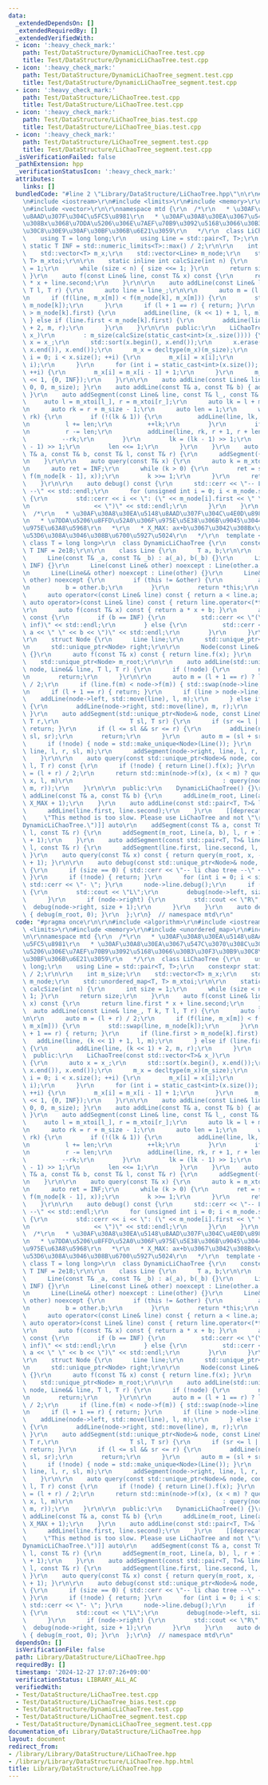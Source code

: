 ```yaml
---
data:
  _extendedDependsOn: []
  _extendedRequiredBy: []
  _extendedVerifiedWith:
  - icon: ':heavy_check_mark:'
    path: Test/DataStructure/DynamicLiChaoTree.test.cpp
    title: Test/DataStructure/DynamicLiChaoTree.test.cpp
  - icon: ':heavy_check_mark:'
    path: Test/DataStructure/DynamicLiChaoTree_segment.test.cpp
    title: Test/DataStructure/DynamicLiChaoTree_segment.test.cpp
  - icon: ':heavy_check_mark:'
    path: Test/DataStructure/LiChaoTree.test.cpp
    title: Test/DataStructure/LiChaoTree.test.cpp
  - icon: ':heavy_check_mark:'
    path: Test/DataStructure/LiChaoTree_bias.test.cpp
    title: Test/DataStructure/LiChaoTree_bias.test.cpp
  - icon: ':heavy_check_mark:'
    path: Test/DataStructure/LiChaoTree_segment.test.cpp
    title: Test/DataStructure/LiChaoTree_segment.test.cpp
  _isVerificationFailed: false
  _pathExtension: hpp
  _verificationStatusIcon: ':heavy_check_mark:'
  attributes:
    links: []
  bundledCode: "#line 2 \"Library/DataStructure/LiChaoTree.hpp\"\n\r\n#include <algorithm>\r\
    \n#include <iostream>\r\n#include <limits>\r\n#include <memory>\r\n#include <unordered_map>\r\
    \n#include <vector>\r\n\r\nnamespace mtd {\r\n  /*\r\n   * \u30AF\u30A8\u30EA\u5148\
    \u8AAD\u307F\u304C\u5FC5\u8981\r\n   * \u30AF\u30A8\u30EA\u3067\u547C\u3070\u308C\
    \u308Bx\u3068\u7DDA\u5206\u306E\u7AEF\u70B9\u3092\u5168\u3066\u30B3\u30F3\u30B9\
    \u30C8\u30E9\u30AF\u30BF\u306B\u6E21\u3059\r\n   */\r\n  class LiChaoTree {\r\n\
    \    using T = long long;\r\n    using Line = std::pair<T, T>;\r\n    constexpr\
    \ static T INF = std::numeric_limits<T>::max() / 2;\r\n\r\n    int m_size;\r\n\
    \    std::vector<T> m_x;\r\n    std::vector<Line> m_node;\r\n    std::unordered_map<T,\
    \ T> m_xtoi;\r\n\r\n    static inline int calcSize(int n) {\r\n      int size\
    \ = 1;\r\n      while (size < n) { size <<= 1; }\r\n      return size;\r\n   \
    \ }\r\n    auto f(const Line& line, const T& x) const {\r\n      return line.first\
    \ * x + line.second;\r\n    }\r\n\r\n    auto addLine(const Line& line_, T k,\
    \ T l, T r) {\r\n      auto line = line_;\r\n\r\n      auto m = (l + r) / 2;\r\
    \n      if (f(line, m_x[m]) < f(m_node[k], m_x[m])) {\r\n        std::swap(line,\
    \ m_node[k]);\r\n      }\r\n      if (l + 1 == r) { return; }\r\n      if (line.first\
    \ > m_node[k].first) {\r\n        addLine(line, (k << 1) + 1, l, m);\r\n     \
    \ } else if (line.first < m_node[k].first) {\r\n        addLine(line, (k << 1)\
    \ + 2, m, r);\r\n      }\r\n    }\r\n\r\n  public:\r\n    LiChaoTree(const std::vector<T>&\
    \ x_)\r\n        : m_size(calcSize(static_cast<int>(x_.size()))) {\r\n      auto\
    \ x = x_;\r\n      std::sort(x.begin(), x.end());\r\n      x.erase(std::unique(x.begin(),\
    \ x.end()), x.end());\r\n      m_x = decltype(m_x)(m_size);\r\n      for (size_t\
    \ i = 0; i < x.size(); ++i) {\r\n        m_x[i] = x[i];\r\n        m_xtoi.emplace(x[i],\
    \ i);\r\n      }\r\n      for (int i = static_cast<int>(x.size()); i < m_size;\
    \ ++i) {\r\n        m_x[i] = m_x[i - 1] + 1;\r\n      }\r\n      m_node = decltype(m_node)(m_size\
    \ << 1, {0, INF});\r\n    }\r\n\r\n    auto addLine(const Line& line) { addLine(line,\
    \ 0, 0, m_size); }\r\n    auto addLine(const T& a, const T& b) { addLine({a, b});\
    \ }\r\n    auto addSegment(const Line& line, const T& l_, const T& r_) {\r\n \
    \     auto l = m_xtoi[l_], r = m_xtoi[r_];\r\n      auto lk = l + m_size - 1;\r\
    \n      auto rk = r + m_size - 1;\r\n      auto len = 1;\r\n      while (lk <=\
    \ rk) {\r\n        if (!(lk & 1)) {\r\n          addLine(line, lk, l, l + len);\r\
    \n          l += len;\r\n          ++lk;\r\n        }\r\n        if (rk & 1) {\r\
    \n          r -= len;\r\n          addLine(line, rk, r + 1, r + len + 1);\r\n\
    \          --rk;\r\n        }\r\n        lk = (lk - 1) >> 1;\r\n        rk = (rk\
    \ - 1) >> 1;\r\n        len <<= 1;\r\n      }\r\n    }\r\n    auto addSegment(const\
    \ T& a, const T& b, const T& l, const T& r) {\r\n      addSegment({a, b}, l, r);\r\
    \n    }\r\n\r\n    auto query(const T& x) {\r\n      auto k = m_xtoi[x] + m_size;\r\
    \n      auto ret = INF;\r\n      while (k > 0) {\r\n        ret = std::min(ret,\
    \ f(m_node[k - 1], x));\r\n        k >>= 1;\r\n      }\r\n      return ret;\r\n\
    \    }\r\n\r\n    auto debug() const {\r\n      std::cerr << \"-- Li Chao Tree\
    \ --\" << std::endl;\r\n      for (unsigned int i = 0; i < m_node.size(); ++i)\
    \ {\r\n        std::cerr << i << \": (\" << m_node[i].first << \" \" << m_node[i].second\r\
    \n                  << \")\" << std::endl;\r\n      }\r\n    }\r\n  };\r\n\r\n\
    \  /*\r\n   * \u30AF\u30A8\u30EA\u5148\u8AAD\u307F\u304C\u4E0D\u8981\u306ALiChaoTree\r\
    \n   * \u7DDA\u5206\u8FFD\u52A0\u306F\u975E\u5E38\u306B\u9045\u3044\u305F\u3081\
    \u975E\u63A8\u5968\r\n   *\r\n   * X_MAX: ax+b\u3067\u3042\u308Bx\u3068\u3057\u3066\
    \u53D6\u308A\u3046\u308B\u6700\u5927\u5024\r\n   */\r\n  template <long long X_MAX,\
    \ class T = long long>\r\n  class DynamicLiChaoTree {\r\n    constexpr static\
    \ T INF = 2e18;\r\n\r\n    class Line {\r\n      T a, b;\r\n\r\n    public:\r\n\
    \      Line(const T& _a, const T& _b) : a(_a), b(_b) {}\r\n      Line() : Line(0,\
    \ INF) {}\r\n      Line(const Line& other) noexcept : Line(other.a, other.b) {}\r\
    \n      Line(Line&& other) noexcept : Line(other) {}\r\n      Line& operator=(Line&&\
    \ other) noexcept {\r\n        if (this != &other) {\r\n          a = other.a;\r\
    \n          b = other.b;\r\n        }\r\n        return *this;\r\n      }\r\n\
    \      auto operator<(const Line& line) const { return a < line.a; }\r\n     \
    \ auto operator>(const Line& line) const { return line.operator<(*this); }\r\n\
    \r\n      auto f(const T& x) const { return a * x + b; }\r\n      auto debug()\
    \ const {\r\n        if (b == INF) {\r\n          std::cerr << \"(\" << a << \"\
    \ inf)\" << std::endl;\r\n        } else {\r\n          std::cerr << \"(\" <<\
    \ a << \" \" << b << \")\" << std::endl;\r\n        }\r\n      }\r\n    };\r\n\
    \r\n    struct Node {\r\n      Line line;\r\n      std::unique_ptr<Node> left;\r\
    \n      std::unique_ptr<Node> right;\r\n\r\n      Node(const Line& _line) : line(_line)\
    \ {}\r\n      auto f(const T& x) const { return line.f(x); }\r\n    };\r\n\r\n\
    \    std::unique_ptr<Node> m_root;\r\n\r\n    auto addLine(std::unique_ptr<Node>&\
    \ node, Line&& line, T l, T r) {\r\n      if (!node) {\r\n        node = std::make_unique<Node>(line);\r\
    \n        return;\r\n      }\r\n\r\n      auto m = (l + 1 == r) ? l : (l + r)\
    \ / 2;\r\n      if (line.f(m) < node->f(m)) { std::swap(node->line, line); }\r\
    \n      if (l + 1 == r) { return; }\r\n      if (line > node->line) {\r\n    \
    \    addLine(node->left, std::move(line), l, m);\r\n      } else if (line < node->line)\
    \ {\r\n        addLine(node->right, std::move(line), m, r);\r\n      }\r\n   \
    \ }\r\n    auto addSegment(std::unique_ptr<Node>& node, const Line& line, T l,\
    \ T r,\r\n                    T sl, T sr) {\r\n      if (sr <= l || r <= sl) {\
    \ return; }\r\n      if (l <= sl && sr <= r) {\r\n        addLine(node, Line(line),\
    \ sl, sr);\r\n        return;\r\n      }\r\n      auto m = (sl + sr) / 2;\r\n\
    \      if (!node) { node = std::make_unique<Node>(Line()); }\r\n      addSegment(node->left,\
    \ line, l, r, sl, m);\r\n      addSegment(node->right, line, l, r, m, sr);\r\n\
    \    }\r\n\r\n    auto query(const std::unique_ptr<Node>& node, const T& x, T\
    \ l, T r) const {\r\n      if (!node) { return Line().f(x); }\r\n      auto m\
    \ = (l + r) / 2;\r\n      return std::min(node->f(x), (x < m) ? query(node->left,\
    \ x, l, m)\r\n                                          : query(node->right, x,\
    \ m, r));\r\n    }\r\n\r\n  public:\r\n    DynamicLiChaoTree() {}\r\n\r\n    auto\
    \ addLine(const T& a, const T& b) {\r\n      addLine(m_root, Line(a, b), -X_MAX,\
    \ X_MAX + 1);\r\n    }\r\n    auto addLine(const std::pair<T, T>& line) {\r\n\
    \      addLine(line.first, line.second);\r\n    }\r\n    [[deprecated(\r\n   \
    \     \"This method is too slow. Please use LiChaoTree and not \"\r\n        \"\
    DynamicLiChaoTree.\")]] auto\r\n    addSegment(const T& a, const T& b, const T&\
    \ l, const T& r) {\r\n      addSegment(m_root, Line(a, b), l, r + 1, -X_MAX, X_MAX\
    \ + 1);\r\n    }\r\n    auto addSegment(const std::pair<T, T>& line, const T&\
    \ l, const T& r) {\r\n      addSegment(line.first, line.second, l, r);\r\n   \
    \ }\r\n    auto query(const T& x) const { return query(m_root, x, -X_MAX, X_MAX\
    \ + 1); }\r\n\r\n    auto debug(const std::unique_ptr<Node>& node, int size) const\
    \ {\r\n      if (size == 0) { std::cerr << \"-- li chao tree --\" << std::endl;\
    \ }\r\n      if (!node) { return; }\r\n      for (int i = 0; i < size; ++i) {\
    \ std::cerr << \"- \"; }\r\n      node->line.debug();\r\n      if (node->left)\
    \ {\r\n        std::cout << \"L\";\r\n        debug(node->left, size + 1);\r\n\
    \      }\r\n      if (node->right) {\r\n        std::cout << \"R\";\r\n      \
    \  debug(node->right, size + 1);\r\n      }\r\n    }\r\n    auto debug() const\
    \ { debug(m_root, 0); }\r\n  };\r\n}  // namespace mtd\r\n"
  code: "#pragma once\r\n\r\n#include <algorithm>\r\n#include <iostream>\r\n#include\
    \ <limits>\r\n#include <memory>\r\n#include <unordered_map>\r\n#include <vector>\r\
    \n\r\nnamespace mtd {\r\n  /*\r\n   * \u30AF\u30A8\u30EA\u5148\u8AAD\u307F\u304C\
    \u5FC5\u8981\r\n   * \u30AF\u30A8\u30EA\u3067\u547C\u3070\u308C\u308Bx\u3068\u7DDA\
    \u5206\u306E\u7AEF\u70B9\u3092\u5168\u3066\u30B3\u30F3\u30B9\u30C8\u30E9\u30AF\
    \u30BF\u306B\u6E21\u3059\r\n   */\r\n  class LiChaoTree {\r\n    using T = long\
    \ long;\r\n    using Line = std::pair<T, T>;\r\n    constexpr static T INF = std::numeric_limits<T>::max()\
    \ / 2;\r\n\r\n    int m_size;\r\n    std::vector<T> m_x;\r\n    std::vector<Line>\
    \ m_node;\r\n    std::unordered_map<T, T> m_xtoi;\r\n\r\n    static inline int\
    \ calcSize(int n) {\r\n      int size = 1;\r\n      while (size < n) { size <<=\
    \ 1; }\r\n      return size;\r\n    }\r\n    auto f(const Line& line, const T&\
    \ x) const {\r\n      return line.first * x + line.second;\r\n    }\r\n\r\n  \
    \  auto addLine(const Line& line_, T k, T l, T r) {\r\n      auto line = line_;\r\
    \n\r\n      auto m = (l + r) / 2;\r\n      if (f(line, m_x[m]) < f(m_node[k],\
    \ m_x[m])) {\r\n        std::swap(line, m_node[k]);\r\n      }\r\n      if (l\
    \ + 1 == r) { return; }\r\n      if (line.first > m_node[k].first) {\r\n     \
    \   addLine(line, (k << 1) + 1, l, m);\r\n      } else if (line.first < m_node[k].first)\
    \ {\r\n        addLine(line, (k << 1) + 2, m, r);\r\n      }\r\n    }\r\n\r\n\
    \  public:\r\n    LiChaoTree(const std::vector<T>& x_)\r\n        : m_size(calcSize(static_cast<int>(x_.size())))\
    \ {\r\n      auto x = x_;\r\n      std::sort(x.begin(), x.end());\r\n      x.erase(std::unique(x.begin(),\
    \ x.end()), x.end());\r\n      m_x = decltype(m_x)(m_size);\r\n      for (size_t\
    \ i = 0; i < x.size(); ++i) {\r\n        m_x[i] = x[i];\r\n        m_xtoi.emplace(x[i],\
    \ i);\r\n      }\r\n      for (int i = static_cast<int>(x.size()); i < m_size;\
    \ ++i) {\r\n        m_x[i] = m_x[i - 1] + 1;\r\n      }\r\n      m_node = decltype(m_node)(m_size\
    \ << 1, {0, INF});\r\n    }\r\n\r\n    auto addLine(const Line& line) { addLine(line,\
    \ 0, 0, m_size); }\r\n    auto addLine(const T& a, const T& b) { addLine({a, b});\
    \ }\r\n    auto addSegment(const Line& line, const T& l_, const T& r_) {\r\n \
    \     auto l = m_xtoi[l_], r = m_xtoi[r_];\r\n      auto lk = l + m_size - 1;\r\
    \n      auto rk = r + m_size - 1;\r\n      auto len = 1;\r\n      while (lk <=\
    \ rk) {\r\n        if (!(lk & 1)) {\r\n          addLine(line, lk, l, l + len);\r\
    \n          l += len;\r\n          ++lk;\r\n        }\r\n        if (rk & 1) {\r\
    \n          r -= len;\r\n          addLine(line, rk, r + 1, r + len + 1);\r\n\
    \          --rk;\r\n        }\r\n        lk = (lk - 1) >> 1;\r\n        rk = (rk\
    \ - 1) >> 1;\r\n        len <<= 1;\r\n      }\r\n    }\r\n    auto addSegment(const\
    \ T& a, const T& b, const T& l, const T& r) {\r\n      addSegment({a, b}, l, r);\r\
    \n    }\r\n\r\n    auto query(const T& x) {\r\n      auto k = m_xtoi[x] + m_size;\r\
    \n      auto ret = INF;\r\n      while (k > 0) {\r\n        ret = std::min(ret,\
    \ f(m_node[k - 1], x));\r\n        k >>= 1;\r\n      }\r\n      return ret;\r\n\
    \    }\r\n\r\n    auto debug() const {\r\n      std::cerr << \"-- Li Chao Tree\
    \ --\" << std::endl;\r\n      for (unsigned int i = 0; i < m_node.size(); ++i)\
    \ {\r\n        std::cerr << i << \": (\" << m_node[i].first << \" \" << m_node[i].second\r\
    \n                  << \")\" << std::endl;\r\n      }\r\n    }\r\n  };\r\n\r\n\
    \  /*\r\n   * \u30AF\u30A8\u30EA\u5148\u8AAD\u307F\u304C\u4E0D\u8981\u306ALiChaoTree\r\
    \n   * \u7DDA\u5206\u8FFD\u52A0\u306F\u975E\u5E38\u306B\u9045\u3044\u305F\u3081\
    \u975E\u63A8\u5968\r\n   *\r\n   * X_MAX: ax+b\u3067\u3042\u308Bx\u3068\u3057\u3066\
    \u53D6\u308A\u3046\u308B\u6700\u5927\u5024\r\n   */\r\n  template <long long X_MAX,\
    \ class T = long long>\r\n  class DynamicLiChaoTree {\r\n    constexpr static\
    \ T INF = 2e18;\r\n\r\n    class Line {\r\n      T a, b;\r\n\r\n    public:\r\n\
    \      Line(const T& _a, const T& _b) : a(_a), b(_b) {}\r\n      Line() : Line(0,\
    \ INF) {}\r\n      Line(const Line& other) noexcept : Line(other.a, other.b) {}\r\
    \n      Line(Line&& other) noexcept : Line(other) {}\r\n      Line& operator=(Line&&\
    \ other) noexcept {\r\n        if (this != &other) {\r\n          a = other.a;\r\
    \n          b = other.b;\r\n        }\r\n        return *this;\r\n      }\r\n\
    \      auto operator<(const Line& line) const { return a < line.a; }\r\n     \
    \ auto operator>(const Line& line) const { return line.operator<(*this); }\r\n\
    \r\n      auto f(const T& x) const { return a * x + b; }\r\n      auto debug()\
    \ const {\r\n        if (b == INF) {\r\n          std::cerr << \"(\" << a << \"\
    \ inf)\" << std::endl;\r\n        } else {\r\n          std::cerr << \"(\" <<\
    \ a << \" \" << b << \")\" << std::endl;\r\n        }\r\n      }\r\n    };\r\n\
    \r\n    struct Node {\r\n      Line line;\r\n      std::unique_ptr<Node> left;\r\
    \n      std::unique_ptr<Node> right;\r\n\r\n      Node(const Line& _line) : line(_line)\
    \ {}\r\n      auto f(const T& x) const { return line.f(x); }\r\n    };\r\n\r\n\
    \    std::unique_ptr<Node> m_root;\r\n\r\n    auto addLine(std::unique_ptr<Node>&\
    \ node, Line&& line, T l, T r) {\r\n      if (!node) {\r\n        node = std::make_unique<Node>(line);\r\
    \n        return;\r\n      }\r\n\r\n      auto m = (l + 1 == r) ? l : (l + r)\
    \ / 2;\r\n      if (line.f(m) < node->f(m)) { std::swap(node->line, line); }\r\
    \n      if (l + 1 == r) { return; }\r\n      if (line > node->line) {\r\n    \
    \    addLine(node->left, std::move(line), l, m);\r\n      } else if (line < node->line)\
    \ {\r\n        addLine(node->right, std::move(line), m, r);\r\n      }\r\n   \
    \ }\r\n    auto addSegment(std::unique_ptr<Node>& node, const Line& line, T l,\
    \ T r,\r\n                    T sl, T sr) {\r\n      if (sr <= l || r <= sl) {\
    \ return; }\r\n      if (l <= sl && sr <= r) {\r\n        addLine(node, Line(line),\
    \ sl, sr);\r\n        return;\r\n      }\r\n      auto m = (sl + sr) / 2;\r\n\
    \      if (!node) { node = std::make_unique<Node>(Line()); }\r\n      addSegment(node->left,\
    \ line, l, r, sl, m);\r\n      addSegment(node->right, line, l, r, m, sr);\r\n\
    \    }\r\n\r\n    auto query(const std::unique_ptr<Node>& node, const T& x, T\
    \ l, T r) const {\r\n      if (!node) { return Line().f(x); }\r\n      auto m\
    \ = (l + r) / 2;\r\n      return std::min(node->f(x), (x < m) ? query(node->left,\
    \ x, l, m)\r\n                                          : query(node->right, x,\
    \ m, r));\r\n    }\r\n\r\n  public:\r\n    DynamicLiChaoTree() {}\r\n\r\n    auto\
    \ addLine(const T& a, const T& b) {\r\n      addLine(m_root, Line(a, b), -X_MAX,\
    \ X_MAX + 1);\r\n    }\r\n    auto addLine(const std::pair<T, T>& line) {\r\n\
    \      addLine(line.first, line.second);\r\n    }\r\n    [[deprecated(\r\n   \
    \     \"This method is too slow. Please use LiChaoTree and not \"\r\n        \"\
    DynamicLiChaoTree.\")]] auto\r\n    addSegment(const T& a, const T& b, const T&\
    \ l, const T& r) {\r\n      addSegment(m_root, Line(a, b), l, r + 1, -X_MAX, X_MAX\
    \ + 1);\r\n    }\r\n    auto addSegment(const std::pair<T, T>& line, const T&\
    \ l, const T& r) {\r\n      addSegment(line.first, line.second, l, r);\r\n   \
    \ }\r\n    auto query(const T& x) const { return query(m_root, x, -X_MAX, X_MAX\
    \ + 1); }\r\n\r\n    auto debug(const std::unique_ptr<Node>& node, int size) const\
    \ {\r\n      if (size == 0) { std::cerr << \"-- li chao tree --\" << std::endl;\
    \ }\r\n      if (!node) { return; }\r\n      for (int i = 0; i < size; ++i) {\
    \ std::cerr << \"- \"; }\r\n      node->line.debug();\r\n      if (node->left)\
    \ {\r\n        std::cout << \"L\";\r\n        debug(node->left, size + 1);\r\n\
    \      }\r\n      if (node->right) {\r\n        std::cout << \"R\";\r\n      \
    \  debug(node->right, size + 1);\r\n      }\r\n    }\r\n    auto debug() const\
    \ { debug(m_root, 0); }\r\n  };\r\n}  // namespace mtd\r\n"
  dependsOn: []
  isVerificationFile: false
  path: Library/DataStructure/LiChaoTree.hpp
  requiredBy: []
  timestamp: '2024-12-27 17:07:26+09:00'
  verificationStatus: LIBRARY_ALL_AC
  verifiedWith:
  - Test/DataStructure/LiChaoTree.test.cpp
  - Test/DataStructure/LiChaoTree_bias.test.cpp
  - Test/DataStructure/DynamicLiChaoTree.test.cpp
  - Test/DataStructure/LiChaoTree_segment.test.cpp
  - Test/DataStructure/DynamicLiChaoTree_segment.test.cpp
documentation_of: Library/DataStructure/LiChaoTree.hpp
layout: document
redirect_from:
- /library/Library/DataStructure/LiChaoTree.hpp
- /library/Library/DataStructure/LiChaoTree.hpp.html
title: Library/DataStructure/LiChaoTree.hpp
---
```

